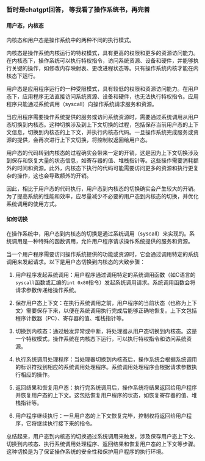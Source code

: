 
### 暂时是chatgpt回答， 等我看了操作系统书，再完善

#### 用户态，内核态
内核态和用户态是操作系统中的两种不同的执行模式。

内核态是操作系统内核运行的特权模式，具有更高的权限和更多的资源访问能力。在内核态下，操作系统可以执行特权指令，访问系统资源、设备和硬件，并能够执行关键的操作，如修改内存映射表、更改进程状态等。只有操作系统内核才能在内核态下运行。

用户态是应用程序运行的一种受限模式，具有较低的权限和资源访问能力。在用户态下，应用程序无法直接访问系统资源、设备和硬件，也无法执行特权指令。应用程序只能通过系统调用（syscall）向操作系统请求服务和资源。

当应用程序需要操作系统提供的服务或访问系统资源时，需要通过系统调用从用户态切换到内核态。这种切换涉及到上下文切换的过程，包括保存当前用户态的上下文信息，切换到内核态的上下文，并执行内核态代码。一旦操作系统完成服务或资源的提供，会再次进行上下文切换，将控制权返回给用户态。

用户态的代码转到内核态的过程确实会带来一定的开销，这是因为上下文切换涉及到保存和恢复大量的状态信息，如寄存器的值、堆栈指针等。这些操作需要消耗额外的时间和资源。此外，内核态下执行的代码可能需要访问更多的资源和执行更复杂的操作，这也会导致额外的开销。

因此，相比于用户态的代码执行，用户态到内核态的切换确实会产生较大的开销。为了提高系统的性能和效率，应尽量减少不必要的用户态到内核态的切换，并优化系统调用的使用方式。

#### 如何切换
在操作系统中，用户态到内核态的切换是通过系统调用（syscall）来实现的。系统调用是一种特殊的函数调用，允许用户程序请求操作系统提供的服务和资源。

当一个用户程序需要访问操作系统提供的功能或资源时，它会通过调用特定的系统调用来发起请求。以下是用户态切换到内核态的大致步骤：

1. 用户程序发起系统调用：用户程序通过调用特定的系统调用函数（如C语言的`syscall`函数或汇编的`int 0x80`指令）发起系统调用请求。系统调用函数会将请求参数传递给操作系统。

2. 保存用户态上下文：在执行系统调用之前，用户程序的当前状态（也称为上下文）需要保存下来，以便在系统调用执行完成后能够正确地恢复。上下文包括程序计数器（PC）、寄存器的值、堆栈指针等。

3. 切换到内核态：通过触发异常或中断，将处理器从用户态切换到内核态。这是一个特权模式，操作系统在内核态下运行，可以执行特权指令和访问系统资源。

4. 执行系统调用处理程序：当处理器切换到内核态后，操作系统会根据系统调用的标识符找到相应的系统调用处理程序。系统调用处理程序会根据请求参数执行相应的操作。

5. 返回结果和恢复用户态：执行完系统调用后，操作系统将结果返回给用户程序并恢复用户态的上下文。这包括恢复用户程序的状态，如恢复寄存器的值、堆栈指针等。

6. 用户程序继续执行：一旦用户态的上下文恢复完毕，控制权将返回给用户程序，它将继续执行接下来的指令。

总结起来，用户态到内核态的切换通过系统调用来触发，涉及保存用户态上下文、切换到内核态、执行系统调用处理程序、返回结果和恢复用户态的上下文等步骤。这种切换是为了保证操作系统的安全性和保护用户程序的执行环境。